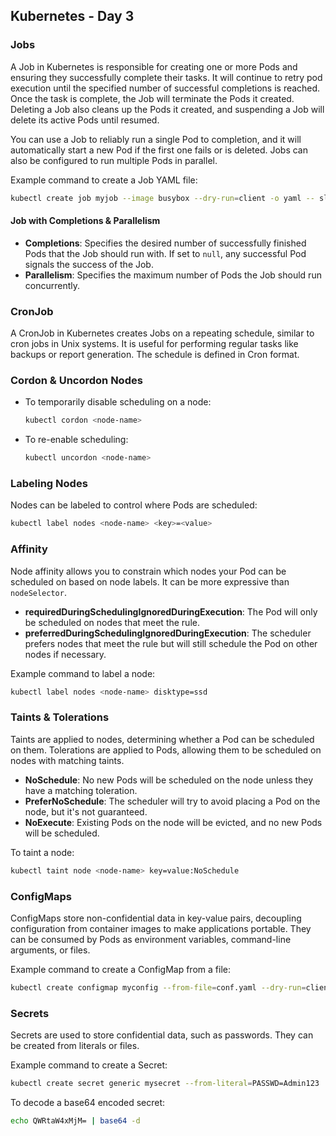 
## Kubernetes - Day 3

### Jobs
A Job in Kubernetes is responsible for creating one or more Pods and ensuring they successfully complete their tasks. It will continue to retry pod execution until the specified number of successful completions is reached. Once the task is complete, the Job will terminate the Pods it created. Deleting a Job also cleans up the Pods it created, and suspending a Job will delete its active Pods until resumed.

You can use a Job to reliably run a single Pod to completion, and it will automatically start a new Pod if the first one fails or is deleted. Jobs can also be configured to run multiple Pods in parallel.

Example command to create a Job YAML file:
```bash
kubectl create job myjob --image busybox --dry-run=client -o yaml -- sleep 30 > myjob.yaml
```

#### Job with Completions & Parallelism
- **Completions**: Specifies the desired number of successfully finished Pods that the Job should run with. If set to `null`, any successful Pod signals the success of the Job.
- **Parallelism**: Specifies the maximum number of Pods the Job should run concurrently.

### CronJob
A CronJob in Kubernetes creates Jobs on a repeating schedule, similar to cron jobs in Unix systems. It is useful for performing regular tasks like backups or report generation. The schedule is defined in Cron format.

### Cordon & Uncordon Nodes
- To temporarily disable scheduling on a node:
  ```bash
  kubectl cordon <node-name>
  ```
- To re-enable scheduling:
  ```bash
  kubectl uncordon <node-name>
  ```

### Labeling Nodes
Nodes can be labeled to control where Pods are scheduled:
```bash
kubectl label nodes <node-name> <key>=<value>
```

### Affinity
Node affinity allows you to constrain which nodes your Pod can be scheduled on based on node labels. It can be more expressive than `nodeSelector`.

- **requiredDuringSchedulingIgnoredDuringExecution**: The Pod will only be scheduled on nodes that meet the rule.
- **preferredDuringSchedulingIgnoredDuringExecution**: The scheduler prefers nodes that meet the rule but will still schedule the Pod on other nodes if necessary.

Example command to label a node:
```bash
kubectl label nodes <node-name> disktype=ssd
```

### Taints & Tolerations
Taints are applied to nodes, determining whether a Pod can be scheduled on them. Tolerations are applied to Pods, allowing them to be scheduled on nodes with matching taints.

- **NoSchedule**: No new Pods will be scheduled on the node unless they have a matching toleration.
- **PreferNoSchedule**: The scheduler will try to avoid placing a Pod on the node, but it's not guaranteed.
- **NoExecute**: Existing Pods on the node will be evicted, and no new Pods will be scheduled.

To taint a node:
```bash
kubectl taint node <node-name> key=value:NoSchedule
```

### ConfigMaps
ConfigMaps store non-confidential data in key-value pairs, decoupling configuration from container images to make applications portable. They can be consumed by Pods as environment variables, command-line arguments, or files.

Example command to create a ConfigMap from a file:
```bash
kubectl create configmap myconfig --from-file=conf.yaml --dry-run=client -o yaml > my-config.yaml
```

### Secrets
Secrets are used to store confidential data, such as passwords. They can be created from literals or files.

Example command to create a Secret:
```bash
kubectl create secret generic mysecret --from-literal=PASSWD=Admin123
```

To decode a base64 encoded secret:
```bash
echo QWRtaW4xMjM= | base64 -d
```

